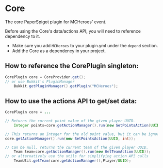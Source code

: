 # Core
The core PaperSpigot plugin for MCHeroes' event.

Before using the Core's data/actions API, you will need to reference dependency to it.
- Make sure you add `MCHeroes` to your plugin.yml under the `depend` section.
- Add the Core as a dependency in your project.

## How to reference the CorePlugin singleton:
```java
CorePlugin core = CoreProvider.get();
// or use Bukkit's PluginManager
    Bukkit.getPluginManager().getPlugin("MCHeroes");
```

## How to use the actions API to get/set data:
```java
CorePlugin core = ...

// Returns the current point value of the given player UUID.
    Integer points=core.getActionManager().run(new GetPointsAction(UUID));

// This returns an Integer for the old point value, but it can be ignored in most cases.
core.getActionManager().run(new SetPointsAction(UUID, int));

// Can be null, returns the current team of the given player UUID.
    Team team=core.getActionManager().run(new GetTeamAction(UUID));
// or alternatively use the utils for simplifying action API calls
    TeamUtil.getTeam(core.getActionManager(),Player/UUID);
```
